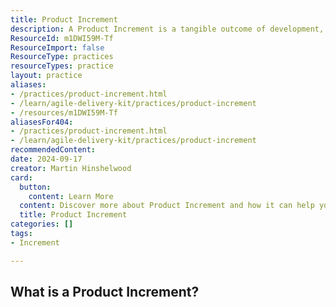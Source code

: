 ```yaml
---
title: Product Increment
description: A Product Increment is a tangible outcome of development, showcasing new features or improvements that enhance the product's value in each iteration.
ResourceId: m1DWI59M-Tf
ResourceImport: false
ResourceType: practices
resourceTypes: practice
layout: practice
aliases:
- /practices/product-increment.html
- /learn/agile-delivery-kit/practices/product-increment
- /resources/m1DWI59M-Tf
aliasesFor404:
- /practices/product-increment.html
- /learn/agile-delivery-kit/practices/product-increment
recommendedContent: 
date: 2024-09-17
creator: Martin Hinshelwood
card:
  button:
    content: Learn More
  content: Discover more about Product Increment and how it can help you in your Agile journey!
  title: Product Increment
categories: []
tags:
- Increment

---
```

## What is a Product Increment?
